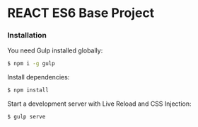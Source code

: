 # REACT ES6 Base Project
### Installation

You need Gulp installed globally:

```sh
$ npm i -g gulp
```
Install dependencies:
```sh
$ npm install
```
Start a development server with Live Reload and CSS Injection:
```sh
$ gulp serve
```